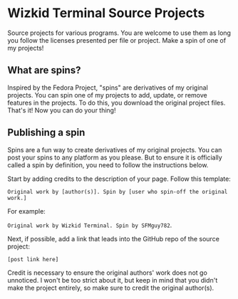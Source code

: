 # Wizkid Terminal Source Projects

Source projects for various programs. You are welcome to use them as long you follow the licenses presented per file or project. Make a spin of one of my projects!

## What are spins?

Inspired by the Fedora Project, "spins" are derivatives of my original projects. You can spin one of my projects to add, update, or remove features in the projects. To do this, you download the original project files. That's it! Now you can do your thing!

## Publishing a spin

Spins are a fun way to create derivatives of my original projects. You can post your spins to any platform as you please. But to ensure it is officially called a spin by definition, you need to follow the instructions below.

Start by adding credits to the description of your page. Follow this template:

`Original work by [author(s)]. Spin by [user who spin-off the original work.]`

For example:

`Original work by Wizkid Terminal. Spin by SFMguy782`.

Next, if possible, add a link that leads into the GitHub repo of the source project:

`[post link here]`

Credit is necessary to ensure the original authors' work does not go unnoticed. I won't be too strict about it, but keep in mind that you didn't make the project entirely, so make sure to credit the original author(s).
